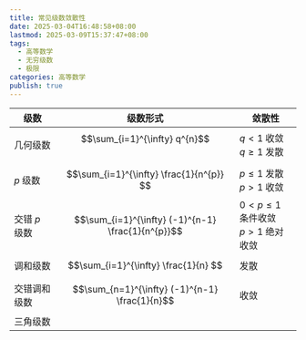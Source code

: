 ```yaml
---
title: 常见级数敛散性
date: 2025-03-04T16:48:58+08:00
lastmod: 2025-03-09T15:37:47+08:00
tags:
  - 高等数学
  - 无穷级数
  - 极限
categories: 高等数学
publish: true
---
```


| 级数        | 级数形式                                               | 敛散性                            |
| --------- | -------------------------------------------------- | ------------------------------ |
| 几何级数      | $$\sum_{i=1}^{\infty}  q^{n}$$<br>                 | $q < 1$ 收敛<br>$q\ge1$ 发散       |
| $p$ 级数    | $$\sum_{i=1}^{\infty} \frac{1}{n^{p}} $$           | $p\le1$ 发散<br>$p>1$ 收敛         |
| 交错 $p$ 级数 | $$\sum_{i=1}^{\infty} (-1)^{n-1} \frac{1}{n^{p}}$$ | $0<p\leq 1$ 条件收敛<br>$p>1$ 绝对收敛 |
| 调和级数      | $$\sum_{i=1}^{\infty} \frac{1}{n} $$               | 发散                             |
| 交错调和级数    | $$\sum_{n=1}^{\infty} (-1)^{n-1} \frac{1}{n}$$     | 收敛                             |
| 三角级数      |                                                    |                                |
